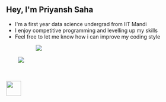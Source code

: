 ## Hey, I'm Priyansh Saha

- I'm a first year data science undergrad from IIT Mandi
- I enjoy competitive programming and levelling up my skills
- Feel free to let me know how i can improve my coding style

<div align = "center" style="display: flex; flex-direction: row;">
 <img align="center" style = "padding:2rem" src="https://github-readme-stats.vercel.app/api?username=ps-cpu&count_private=true&show_icons=true&theme=transparent&hide=stars" />
 <img align="center" src="https://github-readme-stats.vercel.app/api/top-langs/?username=ps-cpu&layout=compact&theme=transparent" />
</div>
 <br>
 <div style="display: flex; flex-direction: row;">
  <img height=40 src="https://camo.githubusercontent.com/740b035ed7f2f9a189b337373e57b98f8c3d61d2fbbb7d7872a6563646a20abc/68747470733a2f2f74656368737461636b2d67656e657261746f722e76657263656c2e6170702f707974686f6e2d69636f6e2e737667" />

 </div>

